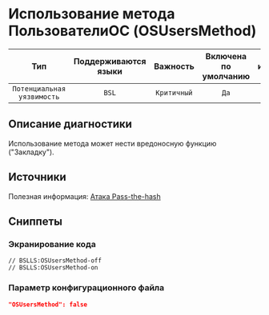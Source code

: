 # Использование метода ПользователиОС (OSUsersMethod)

| Тип | Поддерживаются<br/>языки | Важность | Включена<br/>по умолчанию | Время на<br/>исправление (мин) | Тэги |
| :-: | :-: | :-: | :-: | :-: | :-: |
| `Потенциальная уязвимость` | `BSL` | `Критичный` | `Да` | `15` | `suspicious` |

<!-- Блоки выше заполняются автоматически, не трогать -->
## Описание диагностики
<!-- Описание диагностики заполняется вручную. Необходимо понятным языком описать смысл и схему работу -->
Использование метода может нести вредоносную функцию ("Закладку").

## Источники
<!-- Необходимо указывать ссылки на все источники, из которых почерпнута информация для создания диагностики -->

Полезная информация: [Атака Pass-the-hash](https://ru.wikipedia.org/wiki/%D0%90%D1%82%D0%B0%D0%BA%D0%B0_Pass-the-hash)

## Сниппеты

<!-- Блоки ниже заполняются автоматически, не трогать -->
### Экранирование кода

```bsl
// BSLLS:OSUsersMethod-off
// BSLLS:OSUsersMethod-on
```

### Параметр конфигурационного файла

```json
"OSUsersMethod": false
```
